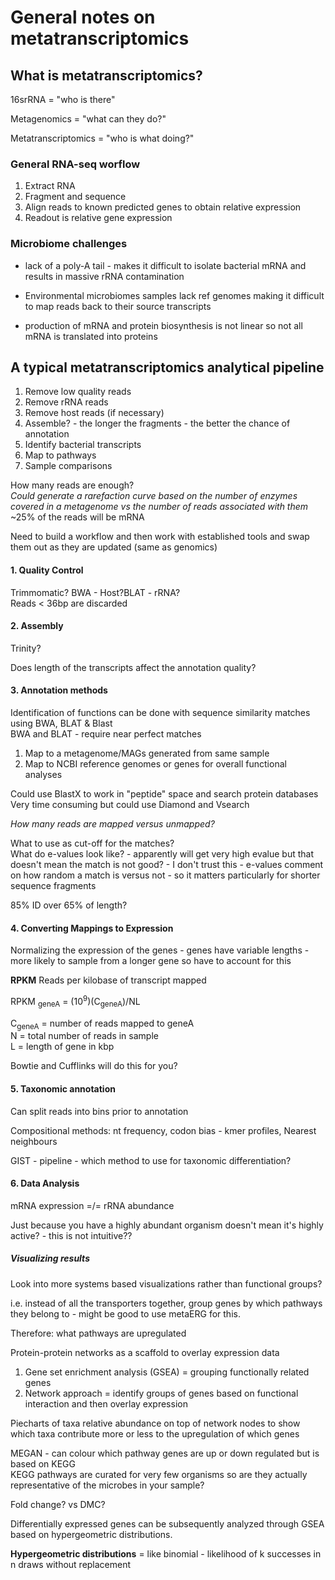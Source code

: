 # General notes on metatranscriptomics

## What is metatranscriptomics?

16srRNA = "who is there"

Metagenomics  = "what can they do?"

Metatranscriptomics = "who is what doing?"

### General RNA-seq worflow

1. Extract RNA
2. Fragment and sequence
3. Align reads to known predicted genes to obtain relative expression
4. Readout is relative gene expression

### Microbiome challenges

- lack of a poly-A tail - makes it difficult to isolate bacterial mRNA and results in massive rRNA contamination

- Environmental microbiomes samples lack ref genomes making it difficult to map reads back to their source transcripts

- production of mRNA and protein biosynthesis is not linear so not all mRNA is translated into proteins

## A typical metatranscriptomics analytical pipeline

1. Remove low quality reads
2. Remove rRNA reads
3. Remove host reads (if necessary)
4. Assemble? - the longer the fragments - the better the chance of annotation
5. Identify bacterial transcripts
6. Map to pathways
7. Sample comparisons

How many reads are enough?  
*Could generate a rarefaction curve based on the number of enzymes covered in a metagenome vs the number of reads associated with them*
~25% of the reads will be mRNA

Need to build a workflow and then work with established tools and swap them out as they are updated (same as genomics)

#### 1. Quality Control

Trimmomatic? BWA - Host?BLAT - rRNA?  
Reads < 36bp are discarded

#### 2. Assembly

Trinity?

Does length of the transcripts affect the annotation quality?

#### 3. Annotation methods

Identification of functions can be done with sequence similarity matches using BWA, BLAT & Blast  
BWA and BLAT - require near perfect matches

1. Map to a metagenome/MAGs generated from same sample
2. Map to NCBI reference genomes or genes for overall functional analyses

Could use BlastX to work in "peptide" space and search protein databases  
Very time consuming but could use Diamond and Vsearch

*How many reads are mapped versus unmapped?*

What to use as cut-off for the matches?  
What do e-values look like? - apparently will get very high evalue but that doesn't mean the match is not good? - I don't trust this - e-values comment on how random a match is versus not - so it matters particularly for shorter sequence fragments   

85% ID over 65% of length?

#### 4. Converting Mappings to Expression

Normalizing the expression of the genes - genes have variable lengths - more likely to sample from a longer gene so have to account for this

**RPKM** Reads per kilobase of transcript mapped

RPKM <sub>geneA</sub> = (10<sup>9</sup>)(C<sub>geneA</sub>)/NL

C<sub>geneA</sub> = number of reads mapped to geneA  
N = total number of reads in sample  
L = length of gene in kbp

Bowtie and Cufflinks will do this for you?

#### 5. Taxonomic annotation

Can split reads into bins prior to annotation

Compositional methods: nt frequency, codon bias - kmer profiles, Nearest neighbours

GIST - pipeline - which method to use for taxonomic differentiation?

#### 6. Data Analysis

mRNA expression =/= rRNA abundance

Just because you have a highly abundant organism doesn't mean it's highly active? - this is not intuitive??

##### Visualizing results

Look into more systems based visualizations rather than functional groups? 

i.e. instead of all the transporters together, group genes by which pathways they belong to - might be good to use metaERG for this.

Therefore: what pathways are upregulated 

Protein-protein networks as a scaffold to overlay expression data

1. Gene set enrichment analysis (GSEA) = grouping functionally related genes
2. Network approach = identify groups of genes based on functional interaction and then overlay expression

Piecharts of taxa relative abundance on top of network nodes to show which taxa contribute more or less to the upregulation of which genes

MEGAN - can colour which pathway genes are up or down regulated but is based on KEGG  
KEGG pathways are curated for very few organisms so are they actually representative of the microbes in your sample?

Fold change? vs DMC?

Differentially expressed genes can be subsequently analyzed through GSEA based on hypergeometric distributions. 

**Hypergeometric distributions** = like binomial - likelihood of k successes in n draws without replacement  
